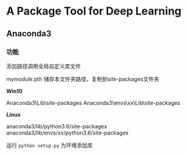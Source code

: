 # A Package Tool for Deep Learning

## Anaconda3

### 功能

添加路径调用全局自定义库文件

mymodule.pth 储存本文件夹路径，复制到site-packages文件夹

**Win10**

Anaconda3\Lib\site-packages 
Anaconda3\envs\xx\Lib\site-packages  

**Linux**

anaconda3/lib/python3.6/site-packages
anaconda3/lib/envs/xx/python3.6/site-packages



运行 `python setup.py` 为环境添加库


